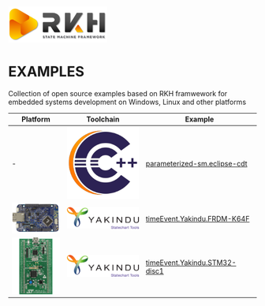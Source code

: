 <img style="float: middle;" src="images/rkh.png" width="200">

# EXAMPLES  

Collection of open source examples based on RKH framwework for embedded systems development on Windows, Linux and other platforms

Platform | Toolchain | Example 
-- | -- | --
- | <img src="images/cdt.png" width="150"> | [parameterized-sm.eclipse-cdt](parameterized-sm.eclipse-cdt)
<img src="images/frdm-k64f.png" width="100"> | <img src="images/Yakindu-SCT.png" width="150"> | [timeEvent.Yakindu.FRDM-K64F](timeEvt.yakindu.frdm-k64f)
<img src="images/stm32-disc1.png" width="100"> | <img src="images/Yakindu-SCT.png" width="150"> | [timeEvent.Yakindu.STM32-disc1](timeEvt.yakindu.stm32-disc1)
